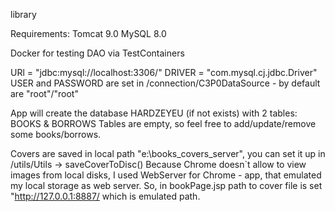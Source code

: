 library

Requirements:
Tomcat 9.0
MySQL 8.0 

Docker for testing DAO via TestContainers

URl = "jdbc:mysql://localhost:3306/"
DRIVER = "com.mysql.cj.jdbc.Driver"
USER and PASSWORD are set in /connection/C3P0DataSource - by default are "root"/"root"

App will create the database HARDZEYEU (if not exists) with 2 tables: BOOKS & BORROWS
Tables are empty, so feel free to add/update/remove some books/borrows. 

Covers are saved in local path "e:\books_covers_server\", you can set it up in /utils/Utils -> saveCoverToDisc()
Because Chrome doesn`t allow to view images from local disks, I used WebServer for Chrome - app, that emulated 
my local storage as web server. So, in bookPage.jsp path to cover file is set "http://127.0.0.1:8887/ which is
emulated path.

